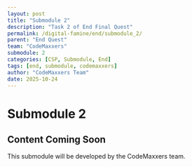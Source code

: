 ```yaml
---
layout: post
title: "Submodule 2"
description: "Task 2 of End Final Quest"
permalink: /digital-famine/end/submodule_2/
parent: "End Quest"
team: "CodeMaxxers"
submodule: 2
categories: [CSP, Submodule, End]
tags: [end, submodule, codemaxxers]
author: "CodeMaxxers Team"
date: 2025-10-24
---
```


# Submodule 2

## Content Coming Soon
This submodule will be developed by the CodeMaxxers team.

